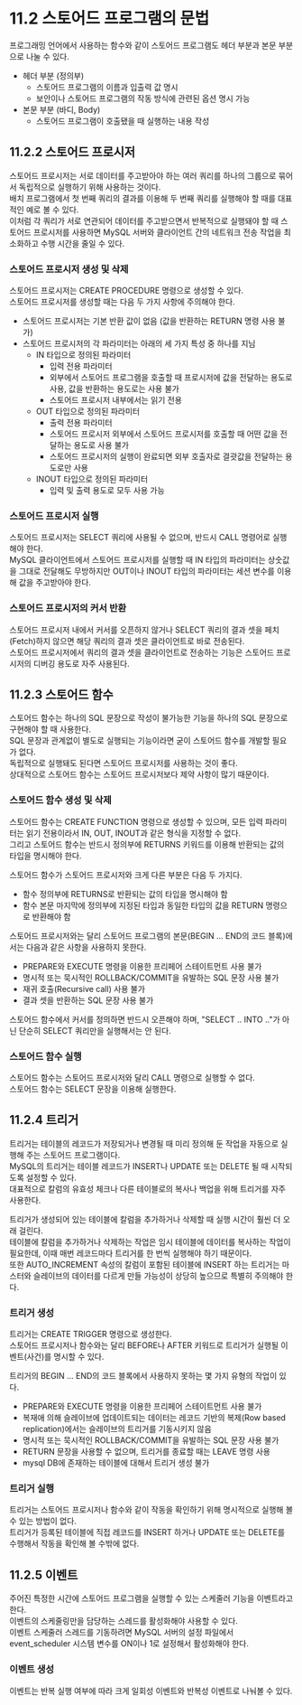 # 11.2 스토어드 프로그램의 문법

프로그래밍 언어에서 사용하는 함수와 같이 스토어드 프로그램도 헤더 부분과 본문 부분으로 나눌 수 있다.  

- 헤더 부분 (정의부)
  - 스토어드 프로그램의 이름과 입출력 값 명시
  - 보안이나 스토어드 프로그램의 작동 방식에 관련된 옵션 명시 가능
- 본문 부분 (바디, Body)
  - 스토어드 프로그램이 호출됐을 때 실행하는 내용 작성

## 11.2.2 스토어드 프로시저

스토어드 프로시저는 서로 데이터를 주고받아야 하는 여러 쿼리를 하나의 그룹으로 묶어서 독립적으로 실행하기 위해 사용하는 것이다.  
배치 프로그램에서 첫 번째 쿼리의 결과를 이용해 두 번째 쿼리를 실행해야 할 때를 대표적인 예로 볼 수 있다.  
이처럼 각 쿼리가 서로 연관되어 데이터를 주고받으면서 반복적으로 실행돼야 할 때 스토어드 프로시저를 사용하면 MySQL 서버와 클라이언트 간의 네트워크 전송 작업을 최소화하고 수행 시간을 줄일 수 있다.

### 스토어드 프로시저 생성 및 삭제

스토어드 프로시저는 CREATE PROCEDURE 명령으로 생성할 수 있다.  
스토어드 프로시저를 생성할 때는 다음 두 가지 사항에 주의해야 한다.

- 스토어드 프로시저는 기본 반환 값이 없음 (값을 반환하는 RETURN 명령 사용 불가)
- 스토어드 프로시저의 각 파라미터는 아래의 세 가지 특성 중 하나를 지님
  - IN 타입으로 정의된 파라미터
    - 입력 전용 파라미터
    - 외부에서 스토어드 프로그램을 호출할 때 프로시저에 값을 전달하는 용도로 사용, 값을 반환하는 용도로는 사용 불가
    - 스토어드 프로시저 내부에서는 읽기 전용
  - OUT 타입으로 정의된 파라미터
    - 출력 전용 파라미터
    - 스토어드 프로시저 외부에서 스토어드 프로시저를 호출할 때 어떤 값을 전달하는 용도로 사용 불가
    - 스토어드 프로시저의 실행이 완료되면 외부 호출자로 결괏값을 전달하는 용도로만 사용
  - INOUT 타입으로 정의된 파라미터
    - 입력 및 출력 용도로 모두 사용 가능

### 스토어드 프로시저 실행

스토어드 프로시저는 SELECT 쿼리에 사용될 수 없으며, 반드시 CALL 명령어로 실행해야 한다.  
MySQL 클라이언트에서 스토어드 프로시저를 실행할 때 IN 타입의 파라미터는 상숫값을 그대로 전달해도 무방하지만 OUT이나 INOUT 타입의 파라미터는 세션 변수를 이용해 값을 주고받아야 한다.

### 스토어드 프로시저의 커서 반환

스토어드 프로시저 내에서 커서를 오픈하지 않거나 SELECT 쿼리의 결과 셋을 페치(Fetch)하지 않으면 해당 쿼리의 결과 셋은 클라이언트로 바로 전송된다.  
스토어드 프로시저에서 쿼리의 결과 셋을 클라이언트로 전송하는 기능은 스토어드 프로시저의 디버깅 용도로 자주 사용된다.

## 11.2.3 스토어드 함수

스토어드 함수는 하나의 SQL 문장으로 작성이 불가능한 기능을 하나의 SQL 문장으로 구현해야 할 때 사용한다.  
SQL 문장과 관계없이 별도로 실행되는 기능이라면 굳이 스토어드 함수를 개발할 필요가 없다.  
독립적으로 실행돼도 된다면 스토어드 프로시저를 사용하는 것이 좋다.  
상대적으로 스토어드 함수는 스토어드 프로시저보다 제약 사항이 많기 때문이다.

### 스토어드 함수 생성 및 삭제

스토어드 함수는 CREATE FUNCTION 명령으로 생성할 수 있으며, 모든 입력 파라미터는 읽기 전용이라서 IN, OUT, INOUT과 같은 형식을 지정할 수 없다.  
그리고 스토어드 함수는 반드시 정의부에 RETURNS 키워드를 이용해 반환되는 값의 타입을 명시해야 한다.

스토어드 함수가 스토어드 프로시저와 크게 다른 부분은 다음 두 가지다.

- 함수 정의부에 RETURNS로 반환되는 값의 타입을 명시해야 함
- 함수 본문 마지막에 정의부에 지정된 타입과 동일한 타입의 값을 RETURN 명령으로 반환해야 함

스토어드 프로시저와는 달리 스토어드 프로그램의 본문(BEGIN ... END의 코드 블록)에서는 다음과 같은 사항을 사용하지 못한다.

- PREPARE와 EXECUTE 명령을 이용한 프리페어 스테이트먼트 사용 불가
- 명시적 또는 묵시적인 ROLLBACK/COMMIT을 유발하는 SQL 문장 사용 불가
- 재귀 호출(Recursive call) 사용 불가
- 결과 셋을 반환하는 SQL 문장 사용 불가

스토어드 함수에서 커서를 정의하면 반드시 오픈해야 하며, "SELECT .. INTO .."가 아닌 단순히 SELECT 쿼리만을 실행해서는 안 된다.

### 스토어드 함수 실행

스토어드 함수는 스토어드 프로시저와 달리 CALL 명령으로 실행할 수 없다.  
스토어드 함수는 SELECT 문장을 이용해 실행한다.

## 11.2.4 트리거

트리거는 테이블의 레코드가 저장되거나 변경될 때 미리 정의해 둔 작업을 자동으로 실행해 주는 스토어드 프로그램이다.  
MySQL의 트리거는 테이블 레코드가 INSERT나 UPDATE 또는 DELETE 될 때 시작되도록 설정할 수 있다.  
대표적으로 칼럼의 유효성 체크나 다른 테이블로의 복사나 백업을 위해 트리거를 자주 사용한다.

트리거가 생성되어 있는 테이블에 칼럼을 추가하거나 삭제할 때 실행 시간이 훨씬 더 오래 걸린다.  
테이블에 칼럼을 추가하거나 삭제하는 작업은 임시 테이블에 데이터를 복사하는 작업이 필요한데, 이때 매번 레코드마다 트리거를 한 번씩 실행해야 하기 때문이다.  
또한 AUTO_INCREMENT 속성의 칼럼이 포함된 테이블에 INSERT 하는 트리거는 마스터와 슬레이브의 데이터를 다르게 만들 가능성이 상당히 높으므로 특별히 주의해야 한다.

### 트리거 생성

트리거는 CREATE TRIGGER 명령으로 생성한다.  
스토어드 프로시저나 함수와는 달리 BEFORE나 AFTER 키워드로 트리거가 실행될 이벤트(사건)를 명시할 수 있다.

트리거의 BEGIN ... END의 코드 블록에서 사용하지 못하는 몇 가지 유형의 작업이 있다.

- PREPARE와 EXECUTE 명령을 이용한 프리페어 스테이트먼트 사용 불가
- 복재애 의해 슬레이브에 업데이트되는 데이터는 레코드 기반의 복제(Row based replication)에서는 슬레이브의 트리거를 기동시키지 않음
- 명시적 또는 묵시적인 ROLLBACK/COMMIT을 유발하는 SQL 문장 사용 불가
- RETURN 문장을 사용할 수 없으며, 트리거를 종료할 때는 LEAVE 명령 사용
- mysql DB에 존재하는 테이블에 대해서 트리거 생성 불가

### 트리거 실행

트리거는 스토어드 프로시저나 함수와 같이 작동을 확인하기 위해 명시적으로 실행해 볼 수 있는 방법이 없다.  
트리거가 등록된 테이블에 직접 레코드를 INSERT 하거나 UPDATE 또는 DELETE를 수행해서 작동을 확인해 볼 수밖에 없다.

## 11.2.5 이벤트

주어진 특정한 시간에 스토어드 프로그램을 실행할 수 있는 스케줄러 기능을 이벤트라고 한다.  
이벤트의 스케줄링만을 담당하는 스레드를 활성화해야 사용할 수 있다.  
이벤트 스케줄러 스레드를 기동하려면 MySQL 서버의 설정 파일에서 event_scheduler 시스템 변수를 ON이나 1로 설정해서 활성화해야 한다.

### 이벤트 생성

이벤트는 반복 실행 여부에 따라 크게 일회성 이벤트와 반복성 이벤트로 나눠볼 수 있다.
